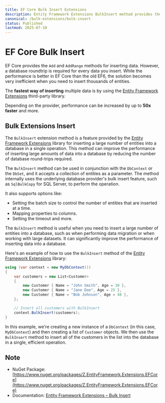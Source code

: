 ```yaml
---
title: EF Core Bulk Insert Extensions
description: Entity Framework Extensions BulkInsert method provides the ability to efficiently insert a list of objects. It uses the same pattern as EF Core's AddRange, but much faster.
canonical: /bulk-extensions/bulk-insert
status: Published
lastmod: 2025-07-10
---
```


# EF Core Bulk Insert

EF Core provides the `Add` and `AddRange` methods for inserting data. However, a database roundtrip is required for every data you insert. While the performance is better in EF Core than the old EF6, the solution becomes very inefficient when you need to insert thousands of entities.

The **fastest way of inserting** multiple data is by using the [Entity Framework Extensions](https://entityframework-extensions.net/) third-party library.

Depending on the provider, performance can be increased by up to **50x faster** and more.

## Bulk Extensions Insert

The `BulkInsert` extension method is a feature provided by the [Entity Framework Extensions](https://entityframework-extensions.net/) library for inserting a large number of entities into a database in a single operation. This method can improve the performance of inserting large amounts of data into a database by reducing the number of database round-trips required.

The `BulkInsert` method can be used in conjunction with the `DbContext` or the `DbSet`, and it accepts a collection of entities as a parameter. The method internally uses the underlying database provider's bulk insert feature, such as `SqlBulkCopy` for SQL Server, to perform the operation.

It also supports options like:

 - Setting the batch size to control the number of entities that are inserted at a time.
 - Mapping properties to columns.
 - Setting the timeout and more.

The `BulkInsert` method is useful when you need to insert a large number of entities into a database, such as when performing data migration or when working with large datasets. It can significantly improve the performance of inserting data into a database.

Here's an example of how to use the `BulkInsert` method of the [Entity Framework Extensions](https://entityframework-extensions.net/) library:

```csharp
using (var context = new MyDbContext())
{
    var customers = new List<Customer>
    {
        new Customer { Name = "John Smith", Age = 30 },
        new Customer { Name = "Jane Doe", Age = 25 },
        new Customer { Name = "Bob Johnson", Age = 40 },
    };

    // Insert all customers with BulkInsert
    context.BulkInsert(customers);
}
```

In this example, we're creating a new instance of a `DbContext` (in this case, `MyDbContext`) and then creating a list of `Customer` objects. We then use the `BulkInsert` method to insert all of the customers in the list into the database in a single, efficient operation.

## Note

 - NuGet Package: [https://www.nuget.org/packages/Z.EntityFramework.Extensions.EFCore](https://www.nuget.org/packages/Z.EntityFramework.Extensions.EFCore)
 - Documentation: [Entity Framework Extensions – Bulk Insert](https://entityframework-extensions.net/bulk-insert)
